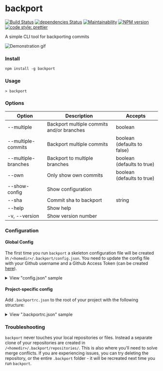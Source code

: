 # backport

[![Build Status](https://travis-ci.org/sqren/backport.svg?branch=master)](https://travis-ci.org/sqren/backport)
[![dependencies Status](https://david-dm.org/sqren/backport/status.svg)](https://david-dm.org/sqren/backport)
[![Maintainability](https://api.codeclimate.com/v1/badges/42a56ac121367ec37d19/maintainability)](https://codeclimate.com/github/sqren/backport/maintainability)
[![NPM version](https://img.shields.io/npm/v/backport.svg)](https://www.npmjs.com/package/backport)
[![code style: prettier](https://img.shields.io/badge/code_style-prettier-ff69b4.svg)](#badge)

A simple CLI tool for backporting commits

![Demonstration gif](https://i.makeagif.com/media/10-05-2017/kEJLqe.gif)

### Install

```
npm install -g backport
```

### Usage

```
> backport
```

### Options

| Option              | Description                               | Accepts                     |
| ------------------- | ----------------------------------------- | --------------------------- |
| --multiple          | Backport multiple commits and/or branches | boolean                     |
| --multiple-commits  | Backport multiple commits                 | boolean (defaults to false) |
| --multiple-branches | Backport to multiple branches             | boolean (defaults to true)  |
| --own               | Only show own commits                     | boolean (defaults to true)  |
| --show-config       | Show configuration                        |                             |
| --sha               | Commit sha to backport                    | string                      |
| --help              | Show help                                 |                             |
| -v, --version       | Show version number                       |                             |

### Configuration

#### Global Config

The first time you run `backport` a skeleton configuration file will be created
in `/<homedir>/.backport/config.json`. You need to update the config file with
your Github username and a Github Access Token (can be created
[here](https://github.com/settings/tokens/new)).

<details>
<summary>View "config.json" sample</summary>

```js
{
  // Github personal access token. Create here: https://github.com/settings/tokens/new
  // Please check "Full control of private repositories"
  "accessToken": "",

  // Github username, eg. kimchy
  "username": "",

  // Override project-specific setting
  "projects": [
    {
      "upstream": "elastic/kibana",
      "branches": ["6.x", "6.1", "6.0"]
    }
  ]
}
```

</details>

#### Project-specific config

Add `.backportrc.json` to the root of your project with the following structure:

<details>
<summary>View ".backportrc.json" sample</summary>

```js
{
  "upstream": "elastic/kibana",

  // You can pre-select branches you use often
  "branches": [
    { "name": "6.x", "checked": true },
    { "name": "6.1", "checked": true },
    "6.0"
  ],

  // Only allow picking own commits to backport
  "own": true,

  // Backport multiple commits
  "multipleCommits": false,

  // Backport to multiple branches
  "multipleBranches": true,

  // Labels will be added to the PR
  "labels": ["backport"]
}
```

</details>

### Troubleshooting

`backport` never touches your local repositories or files. Instead a separate
clone of your repositories are created in `/<homedir>/.backport/repositories/`.
This is also where you'll need to solve merge conflicts. If you are experiencing
issues, you can try deleting the repository, or the entire `.backport` folder -
it will be recreated next time you run `backport`.
